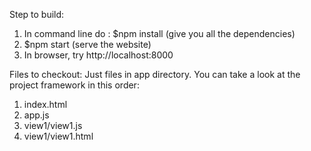 Step to build:
1.  In command line do :
    $npm install (give you all the dependencies)
2.  $npm start (serve the website)
3.  In browser, try http://localhost:8000

Files to checkout:
Just files in app directory.
You can take a look at the project framework in this order:
1. index.html
2. app.js
3. view1/view1.js
4. view1/view1.html
